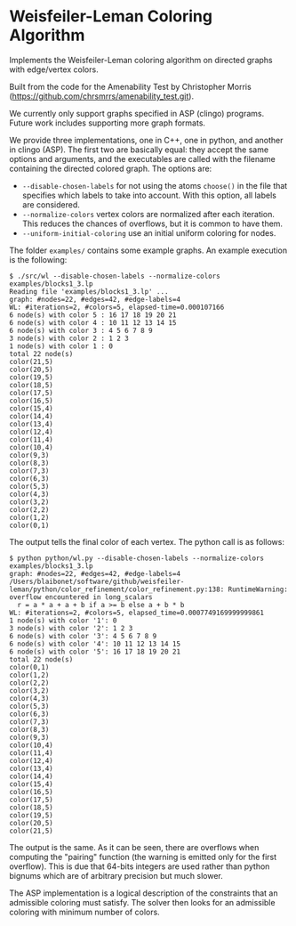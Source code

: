 # Weisfeiler-Leman Coloring Algorithm ###

Implements the Weisfeiler-Leman coloring algorithm on directed graphs with edge/vertex colors.

Built from the code for the Amenability Test by Christopher Morris (https://github.com/chrsmrrs/amenability_test.git).

We currently only support graphs specified in ASP (clingo) programs.
Future work includes supporting more graph formats.

We provide three implementations, one in C++,  one in python, and another in clingo (ASP). The first two are basically
equal: they accept the same options and arguments, and the executables are called with the filename containing the
directed colored graph. The options are:

* ```--disable-chosen-labels``` for not using the atoms ```choose()``` in the file that specifies which labels
to take into account. With this option, all labels are considered.
* ```--normalize-colors``` vertex colors are normalized after each iteration. This reduces the chances of overflows,
but it is common to have them.
* ```--uniform-initial-coloring``` use an initial uniform coloring for nodes.

The folder ```examples/``` contains some example graphs. An example execution is the following:
```
$ ./src/wl --disable-chosen-labels --normalize-colors examples/blocks1_3.lp 
Reading file 'examples/blocks1_3.lp' ...
graph: #nodes=22, #edges=42, #edge-labels=4
WL: #iterations=2, #colors=5, elapsed-time=0.000107166
6 node(s) with color 5 : 16 17 18 19 20 21
6 node(s) with color 4 : 10 11 12 13 14 15
6 node(s) with color 3 : 4 5 6 7 8 9
3 node(s) with color 2 : 1 2 3
1 node(s) with color 1 : 0
total 22 node(s)
color(21,5)
color(20,5)
color(19,5)
color(18,5)
color(17,5)
color(16,5)
color(15,4)
color(14,4)
color(13,4)
color(12,4)
color(11,4)
color(10,4)
color(9,3)
color(8,3)
color(7,3)
color(6,3)
color(5,3)
color(4,3)
color(3,2)
color(2,2)
color(1,2)
color(0,1)
```

The output tells the final color of each vertex. The python call is as follows:

```
$ python python/wl.py --disable-chosen-labels --normalize-colors examples/blocks1_3.lp 
graph: #nodes=22, #edges=42, #edge-labels=4
/Users/blaibonet/software/github/weisfeiler-leman/python/color_refinement/color_refinement.py:138: RuntimeWarning: overflow encountered in long_scalars
  r = a * a + a + b if a >= b else a + b * b
WL: #iterations=2, #colors=5, elapsed_time=0.0007749169999999861
1 node(s) with color '1': 0
3 node(s) with color '2': 1 2 3
6 node(s) with color '3': 4 5 6 7 8 9
6 node(s) with color '4': 10 11 12 13 14 15
6 node(s) with color '5': 16 17 18 19 20 21
total 22 node(s)
color(0,1)
color(1,2)
color(2,2)
color(3,2)
color(4,3)
color(5,3)
color(6,3)
color(7,3)
color(8,3)
color(9,3)
color(10,4)
color(11,4)
color(12,4)
color(13,4)
color(14,4)
color(15,4)
color(16,5)
color(17,5)
color(18,5)
color(19,5)
color(20,5)
color(21,5)
```

The output is the same. As it can be seen, there are overflows when computing the "pairing" function (the warning is emitted only for the first overflow). This is due that 64-bits integers are used rather than python bignums which are of arbitrary precision but much slower.

The ASP implementation is a logical description of the constraints that an admissible coloring must satisfy. The solver then looks for an
admissible coloring with minimum number of colors.

